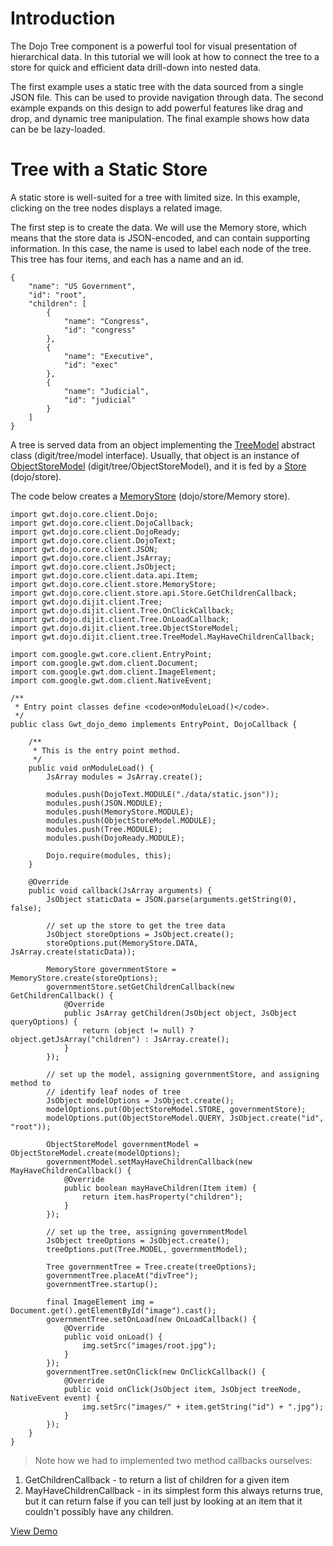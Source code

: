 # Introduction #

The Dojo Tree component is a powerful tool for visual presentation of hierarchical data. In this tutorial we will look at how to connect the tree to a store for quick and efficient data drill-down into nested data.

The first example uses a static tree with the data sourced from a single JSON file. This can be used to provide navigation through data. The second example expands on this design to add powerful features like drag and drop, and dynamic  tree manipulation. The final example shows how data can be be lazy-loaded.

# Tree with a Static Store #

A static store is well-suited for a tree with limited size. In this example, clicking on the tree nodes displays a related image.

The first step is to create the data. We will use the Memory store, which means that the store data is JSON-encoded, and can contain supporting information. In this case, the name is used to label each node of the tree. This tree has four items, and each has a name and an id.

```
{
    "name": "US Government",
    "id": "root",
    "children": [
        {
            "name": "Congress",
            "id": "congress"
        },
        {
            "name": "Executive",
            "id": "exec"
        },
        {
            "name": "Judicial",
            "id": "judicial"
        }
    ]
}
```

A tree is served data from an object implementing the [TreeModel](https://code.google.com/p/gwt-dojo-toolkit/source/browse/trunk/src/gwt/dojo/dijit/client/tree/TreeModel.java) abstract class (digit/tree/model interface). Usually, that object is an instance of [ObjectStoreModel](https://code.google.com/p/gwt-dojo-toolkit/source/browse/trunk/src/gwt/dojo/dijit/client/tree/ObjectStoreModel.java) (digit/tree/ObjectStoreModel), and it is fed by a [Store](https://code.google.com/p/gwt-dojo-toolkit/source/browse/trunk/src/gwt/dojo/core/client/store/api/Store.java) (dojo/store).

The code below creates a [MemoryStore](https://code.google.com/p/gwt-dojo-toolkit/source/browse/trunk/src/gwt/dojo/core/client/store/MemoryStore.java) (dojo/store/Memory store).

```
import gwt.dojo.core.client.Dojo;
import gwt.dojo.core.client.DojoCallback;
import gwt.dojo.core.client.DojoReady;
import gwt.dojo.core.client.DojoText;
import gwt.dojo.core.client.JSON;
import gwt.dojo.core.client.JsArray;
import gwt.dojo.core.client.JsObject;
import gwt.dojo.core.client.data.api.Item;
import gwt.dojo.core.client.store.MemoryStore;
import gwt.dojo.core.client.store.api.Store.GetChildrenCallback;
import gwt.dojo.dijit.client.Tree;
import gwt.dojo.dijit.client.Tree.OnClickCallback;
import gwt.dojo.dijit.client.Tree.OnLoadCallback;
import gwt.dojo.dijit.client.tree.ObjectStoreModel;
import gwt.dojo.dijit.client.tree.TreeModel.MayHaveChildrenCallback;

import com.google.gwt.core.client.EntryPoint;
import com.google.gwt.dom.client.Document;
import com.google.gwt.dom.client.ImageElement;
import com.google.gwt.dom.client.NativeEvent;

/**
 * Entry point classes define <code>onModuleLoad()</code>.
 */
public class Gwt_dojo_demo implements EntryPoint, DojoCallback {

	/**
	 * This is the entry point method.
	 */
	public void onModuleLoad() {
		JsArray modules = JsArray.create();

		modules.push(DojoText.MODULE("./data/static.json"));
		modules.push(JSON.MODULE);
		modules.push(MemoryStore.MODULE);
		modules.push(ObjectStoreModel.MODULE);
		modules.push(Tree.MODULE);
		modules.push(DojoReady.MODULE);

		Dojo.require(modules, this);
	}

	@Override
	public void callback(JsArray arguments) {
		JsObject staticData = JSON.parse(arguments.getString(0), false);

		// set up the store to get the tree data
		JsObject storeOptions = JsObject.create();
		storeOptions.put(MemoryStore.DATA, JsArray.create(staticData));

		MemoryStore governmentStore = MemoryStore.create(storeOptions);
		governmentStore.setGetChildrenCallback(new GetChildrenCallback() {
			@Override
			public JsArray getChildren(JsObject object, JsObject queryOptions) {
				return (object != null) ? object.getJsArray("children") : JsArray.create();
			}
		});

		// set up the model, assigning governmentStore, and assigning method to
		// identify leaf nodes of tree
		JsObject modelOptions = JsObject.create();
		modelOptions.put(ObjectStoreModel.STORE, governmentStore);
		modelOptions.put(ObjectStoreModel.QUERY, JsObject.create("id", "root"));

		ObjectStoreModel governmentModel = ObjectStoreModel.create(modelOptions);
		governmentModel.setMayHaveChildrenCallback(new MayHaveChildrenCallback() {
			@Override
			public boolean mayHaveChildren(Item item) {
				return item.hasProperty("children");
			}
		});

		// set up the tree, assigning governmentModel
		JsObject treeOptions = JsObject.create();
		treeOptions.put(Tree.MODEL, governmentModel);

		Tree governmentTree = Tree.create(treeOptions);		
		governmentTree.placeAt("divTree");
		governmentTree.startup();
		
		final ImageElement img = Document.get().getElementById("image").cast();
		governmentTree.setOnLoad(new OnLoadCallback() {
			@Override
			public void onLoad() {
				img.setSrc("images/root.jpg");
			}
		});
		governmentTree.setOnClick(new OnClickCallback() {
			@Override
			public void onClick(JsObject item, JsObject treeNode, NativeEvent event) {
				img.setSrc("images/" + item.getString("id") + ".jpg");
			}
		});
	}
}
```

> Note how we had to implemented two method callbacks ourselves:

  1. GetChildrenCallback - to return a list of children for a given item
  1. MayHaveChildrenCallback - in its simplest form this always returns true, but it can return false if you can tell just by looking at an item that it couldn't possibly have any children.

[View Demo](http://ggeorg.arkasoft.com/wiki-tree-store-1/)